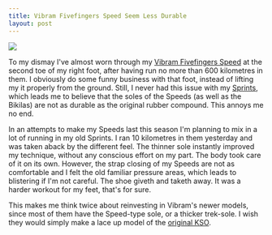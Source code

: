 ```yaml
---
title: Vibram Fivefingers Speed Seem Less Durable
layout: post
---
```


<img src="http://swedishpixels.com/bilder/vvfspeedwear.jpg" />

To my dismay I've almost worn through my [Vibram Fivefingers Speed][1] at the second toe of my right foot, after having run no more than 600 kilometres in them. I obviously do some funny business with that foot, instead of lifting my it properly from the ground. Still, I never had this issue with my [Sprints][2], which leads me to believe that the soles of the Speeds (as well as the Bikilas) are not as durable as the original rubber compound. This annoys me no end.

In an attempts to make my Speeds last this season I'm planning to mix in a lot of running in my old Sprints. I ran 10 kilometres in them yesterday and was taken aback by the different feel. The thinner sole instantly improved my technique, without any conscious effort on my part. The body took care of it on its own. However, the strap closing of my Speeds are not as comfortable and I felt the old familiar pressure areas, which leads to blistering if I'm not careful. The shoe giveth and taketh away. It was a harder workout for my feet, that's for sure.

This makes me think twice about reinvesting in Vibram's newer models, since most of them have the Speed-type sole, or a thicker trek-sole. I wish they would simply make a lace up model of the [original KSO][3].

[1]: http://birthdayshoes.com/speed:
[2]: http://birthdayshoes.com/sprint:
[3]: http://birthdayshoes.com/kso: